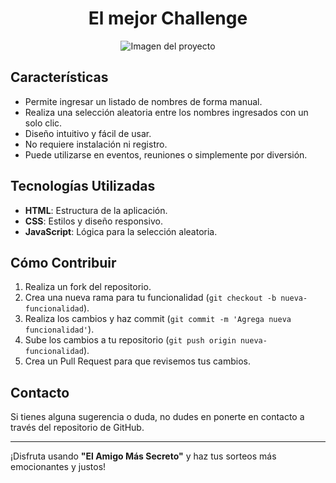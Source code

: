 # <h1 align="center"> El mejor Challenge </h1>

<p align="center">
    <img src="https://github.com/user-attachments/assets/3c2148af-ba31-4bd7-97b4-73d51cf0922e" alt="Imagen del proyecto">
</p>

<h2>Características</h2>
<ul>
    <li>Permite ingresar un listado de nombres de forma manual.</li>
    <li>Realiza una selección aleatoria entre los nombres ingresados con un solo clic.</li>
    <li>Diseño intuitivo y fácil de usar.</li>
    <li>No requiere instalación ni registro.</li>
    <li>Puede utilizarse en eventos, reuniones o simplemente por diversión.</li>
</ul>

<h2>Tecnologías Utilizadas</h2>
<ul>
    <li><strong>HTML</strong>: Estructura de la aplicación.</li>
    <li><strong>CSS</strong>: Estilos y diseño responsivo.</li>
    <li><strong>JavaScript</strong>: Lógica para la selección aleatoria.</li>
</ul>

<h2>Cómo Contribuir</h2>
<ol>
    <li>Realiza un fork del repositorio.</li>
    <li>Crea una nueva rama para tu funcionalidad (<code>git checkout -b nueva-funcionalidad</code>).</li>
    <li>Realiza los cambios y haz commit (<code>git commit -m 'Agrega nueva funcionalidad'</code>).</li>
    <li>Sube los cambios a tu repositorio (<code>git push origin nueva-funcionalidad</code>).</li>
    <li>Crea un Pull Request para que revisemos tus cambios.</li>
</ol>


<h2>Contacto</h2>
<p>Si tienes alguna sugerencia o duda, no dudes en ponerte en contacto a través del repositorio de GitHub.</p>

<hr>
<p>¡Disfruta usando <strong>"El Amigo Más Secreto"</strong> y haz tus sorteos más emocionantes y justos!</p>

